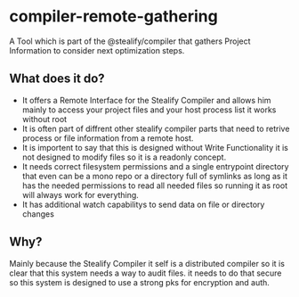 # compiler-remote-gathering
A Tool which is part of the @stealify/compiler that gathers Project Information to consider next optimization steps.

## What does it do?
- It offers a Remote Interface for the Stealify Compiler and allows him mainly to access your project files and your host process list it works without root
- It is often part of diffrent other stealify compiler parts that need to retrive process or file information from a remote host.
- It is importent to say that this is designed without Write Functionality it is not designed to modify files so it is a readonly concept.
- It needs correct filesystem permissions and a single entrypoint directory that even can be a mono repo or a directory full of symlinks as long as it has
the needed permissions to read all needed files so running it as root will always work for everything.
- It has additional watch capabilitys to send data on file or directory changes 

## Why?
Mainly because the Stealify Compiler it self is a distributed compiler so it is clear that this system needs a way to audit files.
it needs to do that secure so this system is designed to use a strong pks for encryption and auth. 
